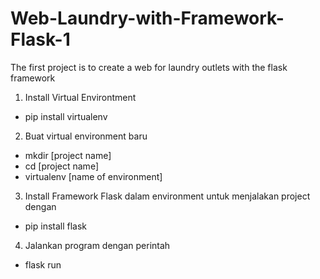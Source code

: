 # Web-Laundry-with-Framework-Flask-1
The first project is to create a web for laundry outlets with the flask framework

1. Install Virtual Environtment
- pip install virtualenv
2. Buat virtual environment baru
- mkdir [project name]
- cd [project name]
- virtualenv [name of environment]
3. Install Framework Flask dalam environment untuk menjalakan project dengan
- pip install flask
4. Jalankan program dengan perintah
- flask run
